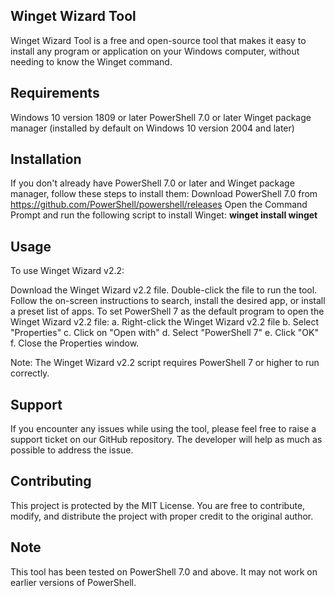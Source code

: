 ## Winget Wizard Tool

Winget Wizard Tool is a free and open-source tool that makes it easy to install any program or application on your Windows computer, without needing to know the Winget command.

## Requirements
Windows 10 version 1809 or later
PowerShell 7.0 or later
Winget package manager (installed by default on Windows 10 version 2004 and later)

## Installation
If you don't already have PowerShell 7.0 or later and Winget package manager, follow these steps to install them:
Download PowerShell 7.0 from https://github.com/PowerShell/powershell/releases
Open the Command Prompt and run the following script to install Winget: **winget install winget**

## Usage
To use Winget Wizard v2.2:

Download the Winget Wizard v2.2 file.
Double-click the file to run the tool.
Follow the on-screen instructions to search, install the desired app, or install a preset list of apps.
To set PowerShell 7 as the default program to open the Winget Wizard v2.2 file:
a. Right-click the Winget Wizard v2.2 file
b. Select "Properties"
c. Click on "Open with"
d. Select "PowerShell 7"
e. Click "OK"
f. Close the Properties window.

Note: The Winget Wizard v2.2 script requires PowerShell 7 or higher to run correctly.

## Support
If you encounter any issues while using the tool, please feel free to raise a support ticket on our GitHub repository. The developer will help as much as possible to address the issue.

## Contributing
This project is protected by the MIT License. You are free to contribute, modify, and distribute the project with proper credit to the original author.

## Note
This tool has been tested on PowerShell 7.0 and above. It may not work on earlier versions of PowerShell.
